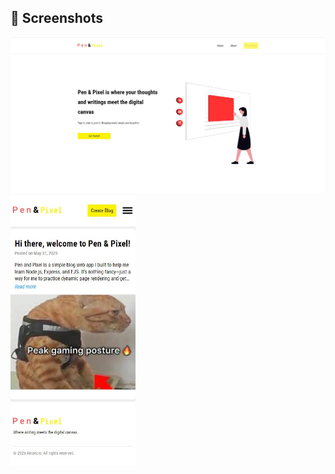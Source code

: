 ## 📸 Screenshots

<img src="Public/images/Screenshot 2025-06-20 155418.jpg" alt="Landing Page" width="600"/> <img src="Public/images/mobile pen and pixel.jpg" alt="Landing Page" width="200"/>

